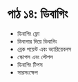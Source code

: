 # পাঠ ১৪: ডিবাগিং  

* ডিবাগিং ফ্লো
* ডিবাগার দিয়ে ডিবাগিং
* ব্রেক পয়েন্ট এবং ভ্যারিয়েবলস
* স্কোপস এবং স্টেপস
* ডিবাগিং টিপস
* সারসংক্ষেপ

